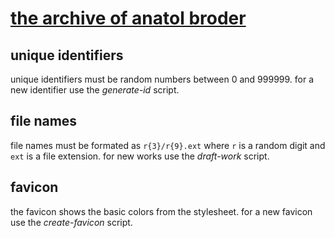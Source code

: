 # [the archive of anatol broder](https://bro.doktorbro.net/)

## unique identifiers

unique identifiers must be random numbers between 0 and 999999. for a new identifier use the *generate-id* script.

## file names

file names must be formated as `r{3}/r{9}.ext` where `r` is a random digit and `ext` is a file extension. for new works use the *draft-work* script.

## favicon

the favicon shows the basic colors from the stylesheet. for a new favicon use the *create-favicon* script.
